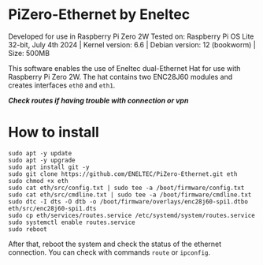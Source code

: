# PiZero-Ethernet by Eneltec

Developed for use in Raspberry Pi Zero 2W
Tested on: Raspberry Pi OS Lite 32-bit, July 4th 2024 | Kernel version: 6.6 | Debian version: 12 (bookworm) | Size: 500MB

This software enables the use of Eneltec dual-Ethernet Hat for use with Raspberry Pi Zero 2W. The hat contains two ENC28J60 modules and creates interfaces ```eth0``` and ```eth1```.

***Check routes if having trouble with connection or vpn***

# How to install

```
sudo apt -y update
sudo apt -y upgrade
sudo apt install git -y
sudo git clone https://github.com/ENELTEC/PiZero-Ethernet.git eth
sudo chmod +x eth
sudo cat eth/src/config.txt | sudo tee -a /boot/firmware/config.txt
sudo cat eth/src/cmdline.txt | sudo tee -a /boot/firmware/cmdline.txt
sudo dtc -I dts -O dtb -o /boot/firmware/overlays/enc28j60-spi1.dtbo eth/src/enc28j60-spi1.dts
sudo cp eth/services/routes.service /etc/systemd/system/routes.service
sudo systemctl enable routes.service
sudo reboot

```

After that, reboot the system and check the status of the ethernet connection. 
You can check with commands ```route``` or ```ipconfig```.
